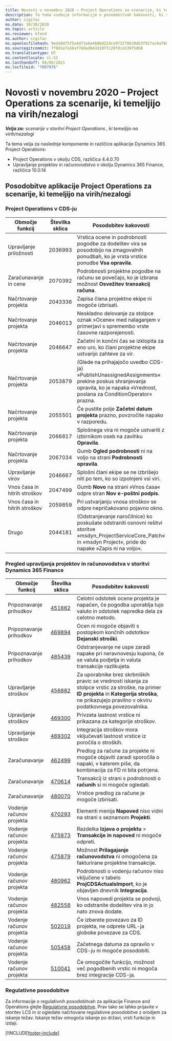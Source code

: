 ```yaml
---
title: Novosti v novembru 2020 – Project Operations za scenarije, ki temeljijo na virih/nezalogi
description: Ta tema vsebuje informacije o posodobitvah kakovosti, ki so na voljo v novembrski izdaji (2020) aplikacije Project Operations za scenarije, ki temeljijo na virih/nezalogi.
author: sigitac
ms.date: 10/30/2020
ms.topic: article
ms.reviewer: kfend
ms.author: sigitac
ms.openlocfilehash: 9eda9d75f5a4d71e6e4b8bd22dce973270639db3f927ac6a76be5b3c4303fc31
ms.sourcegitcommit: 7f8d1e7a16af769adb43d1877c28fdce53975db8
ms.translationtype: HT
ms.contentlocale: sl-SI
ms.lasthandoff: 08/06/2021
ms.locfileid: "7007976"
---
```

# <a name="whats-new-november-2020---project-operations-for-resourcenon-stocked-based-scenarios"></a>Novosti v novembru 2020 – Project Operations za scenarije, ki temeljijo na virih/nezalogi

_**Velja za:** scenarije v storitvi Project Operations , ki temeljijo na virih/nezalogi_

Ta tema velja za naslednje komponente in različice aplikacije Dynamics 365 Project Operations:

- Project Operations v okolju CDS, različica 4.4.0.70
- Upravljanje projektov in računovodstvo v okolju Dynamics 365 Finance, različica 10.0.14

## <a name="updates-to-project-operations-for-resource-non-stocked-based-scenarios"></a>Posodobitve aplikacije Project Operations za scenarije, ki temeljijo na virih/nezalogi

### <a name="project-operations-on-cds"></a>Project Operations v CDS-ju

| Območje funkcij                 | Številka sklica | Posodobitev kakovosti                                                                                                                                                                    |
|------------------------------|------------------|-----------------------------------------------------------------------------------------------------------------------------------------------------------------------------------|
|   Upravljanje priložnosti       | 2036993          | Vrstica ocene in podrobnosti pogodbe za dodelitev vira se posodobijo na zmagovalnih ponudbah, ko je vrsta vrstice ponudbe **Vsa opravila**.                                                 |
| Zaračunavanje in cene          | 2070392          | Podrobnosti projektne pogodbe na računu se povečajo, ko je izbrana možnost **Osvežitev transakcij računa**.                                                                         |
| Načrtovanje projekta             | 2043336          | Zapisa člana projektne ekipe ni mogoče izbrisati.                                                                                                                                  |
| Načrtovanje projekta             | 2046013          | Neskladno delovanje za stolpce oznak »Ocene« med nalaganjem v primerjavi s spremembo vrste časovne razporejenosti.                                                                                   |
| Načrtovanje projekta             | 2046647          | Začetni in končni čas se izklopita za eno uro, ko člani projektne ekipe ustvarijo zahteve za vir.                                                                      |
| Načrtovanje projekta             | 2053879          | (Glede na prihajajočo uvedbo CDS-ja) »PublishUnassignedAssignments« prekine poskus shranjevanja opravila, ko je napaka »Vrednost, poslana za ConditionOperator« prazna.                       |
| Načrtovanje projekta             | 2055501          | Če pustite polje **Začetni datum projekta** prazno, povzročite napako v razporedu.                                                                                                      |
| Načrtovanje projekta             | 2066817          | Splošnega vira ni mogoče ustvariti z izbirnikom oseb na zavihku **Opravila**.                                                                                                   |
| Načrtovanje projekta             | 2067034          | Gumb **Ogled podrobnosti** ni na voljo na strani **Podrobnosti opravila**.                                                                                                       |
| Upravljanje virov          | 2046667          | Splošni člani ekipe se ne izbrišejo niti po tem, ko so izpolnjeni vsi viri.                                                                                                    |
| Vnos časa in hitrih stroškov | 2047499          | Gumb **Novo** na strani »Vnos časa« odpre stran **Nov e-poštni podpis**.                                                                                               |
| Vnos časa in hitrih stroškov | 2059859          | Pri ustvarjanju vnosa stroškov se odpre nepričakovano pojavno okno.                                                                                                                         |
| Drugo                        | 2044181          | (Odstranjevanje naročilnice) ko poskušate odstraniti osnovni rešitvi storitve »msdyn_ProjectServiceCore_Patch« in »msdyn Project«, pride do napake »Zapis ni na voljo«.  |

### <a name="project-management-and-accounting-in-dynamics-365-finance"></a>Pregled upravljanja projektov in računovodstva v storitvi Dynamics 365 Finance

| Območje funkcij        | Številka sklica | Posodobitev kakovosti                                                                                                                                                            |
|---------------------|------------------|---------------------------------------------------------------------------------------------------------------------------------------------------------------------------|
| Pripoznavanje prihodkov | [451662](https://fix.lcs.dynamics.com/Issue/Details/?bugId=451662)           | Celotni odstotek ocene projekta je napačen, če pogodba uporablja tujo valuto in odstotek napredka dela za celotno metodo.                     |
| Pripoznavanje prihodkov | [469894](https://fix.lcs.dynamics.com/Issue/Details/?bugId=469894)           | Ocen ni mogoče objaviti s postopkom končnih odstotkov **Dejanski stroški**.                                                                                                    |
| Pripoznavanje prihodkov | [485439](https://fix.lcs.dynamics.com/Issue/Details/?bugId=485439)           | Odstranjevanje ne uspe zaradi napake pri neravnovesju kupona, če se valuta podjetja in valuta transakcije razlikujeta.                                              |
| Upravljanje stroškov  | [456882](https://fix.lcs.dynamics.com/Issue/Details/?bugId=456822)           | Za uporabnike brez skrbniških pravic se vrednosti iskanja za stolpce vrstic za stroške, na primer **ID projekta** in **Kategorija stroška**, ne prikazujejo pravilno v okviru podatkovnega povezovalnika. |
| Upravljanje stroškov  | [469300](https://fix.lcs.dynamics.com/Issue/Details/?bugId=469300)           | Privzeta lastnost vrstice ni prikazana za kategorije stroškov.                                                                                                         |
| Upravljanje stroškov  | [469302](https://fix.lcs.dynamics.com/Issue/Details/?bugId=469302)           | Integracija stroškov mora vključevati lastnost vrstice iz poročila o stroških.                                                                                             |
| Zaračunavanje           | [462499](https://fix.lcs.dynamics.com/Issue/Details/?bugId=462499)           | Predlog za račune za projekte ni mogoče objaviti zaradi sporočila o napaki, v katerem piše, da kombinacija za FD ni bila potrjena.                                                    |
| Zaračunavanje           | [470614](https://fix.lcs.dynamics.com/Issue/Details/?bugId=470614)           | Transakcij iz strani s podrobnosti o **računih** si ni mogoče ogledati.                                                                                                              |
| Zaračunavanje           | [480070](https://fix.lcs.dynamics.com/Issue/Details/?bugId=480070)           | Vrstice predlog za račune je mogoče izbrisati.                                                                                                                                  |
| Vodenje računov projekta  | [470293](https://fix.lcs.dynamics.com/Issue/Details/?bugId=470293)           | Elementi menija **Napoved** niso vidni na strani s seznamom **Projekti**.                                                                                                   |
| Vodenje računov projekta  | [475873](https://fix.lcs.dynamics.com/Issue/Details/?bugId=475873)           | Razdelka **Izjava o projektu**   > **Transakcije in napoved** ni mogoče odpreti.                                                                                                       |
| Vodenje računov projekta  | [475879](https://fix.lcs.dynamics.com/Issue/Details/?bugId=475879)           | Možnost **Prilagajanje računovodstva** ni omogočena za fakturirane projektne transakcije.                                                                                                  |
| Vodenje računov projekta  | [480962](https://fix.lcs.dynamics.com/Issue/Details/?bugId=480962)           | Podrobnosti o vodenju računov niso vključene v tabelo **ProjCDSActualsImport**, ko je objavljen dnevnik **Integracija**.                                                  |
| Vodenje računov projekta  | [482558](https://fix.lcs.dynamics.com/Issue/Details/?bugId=482558)           | Vnos napovedi projekta se podvoji, ko odstranite dodelitev vira in jo nato znova dodate.                                                                            |
| Vodenje računov projekta  | [502019](https://fix.lcs.dynamics.com/Issue/Details/?bugId=502019)           | Če izberete povezavo za ID projekta, ne odprete URL-ja globoke povezave za CDS.                                                                                                         |
| Vodenje računov projekta  | [505458](https://fix.lcs.dynamics.com/Issue/Details/?bugId=505458)           | Začetnega datuma za opravilo v CDS-ju ni mogoče posodobiti.                                                                                                                           |
| Vodenje računov projekta  | [510041](https://fix.lcs.dynamics.com/Issue/Details/?bugId=510041)           | Če omogočite funkcijo, možnost več pogodbenih vrstic ni mogoča brez integracije CDS-ja.                                                                                   |

### <a name="regulatory-updates"></a>Regulativne posodobitve
Za informacije o regulativnih posodobitvah za aplikacije Finance and Operations glejte [Regulativne posodobitve](/dynamics365/finance/localizations/regulatory-updates). Prav tako se lahko prijavite v storitev LCS in si ogledate načrtovane regulativne posodobitve z orodjem za iskanje težav. Iskanje težav omogoča iskanje po državi, vrsti funkcije in izdaji.


[!INCLUDE[footer-include](../includes/footer-banner.md)]